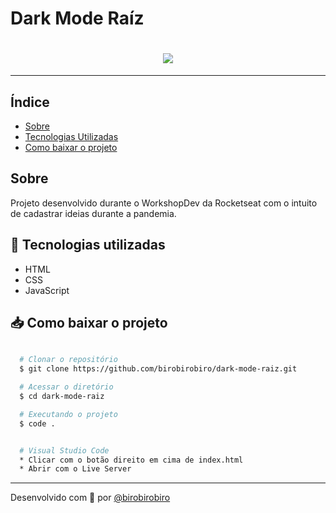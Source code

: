# Dark Mode Raíz


<h1 align="center"> 
  <img src="https://ik.imagekit.io/birobirobiro/Peek_2020-08-27_00-42_rZyl-Fw84d.gif">
</h1>

---
## Índice

- [Sobre](#sobre)
- [Tecnologias Utilizadas](#-tecnologias-utilizadas)
- [Como baixar o projeto](#-como-baixar-o-projeto)

## Sobre

Projeto desenvolvido durante o WorkshopDev da Rocketseat com o intuito de cadastrar ideias durante a pandemia.

## 🚀 Tecnologias utilizadas

- HTML
- CSS
- JavaScript

## 📥 Como baixar o projeto

```bash

  # Clonar o repositório
  $ git clone https://github.com/birobirobiro/dark-mode-raiz.git

  # Acessar o diretório
  $ cd dark-mode-raiz

  # Executando o projeto
  $ code .


  # Visual Studio Code
  * Clicar com o botão direito em cima de index.html
  * Abrir com o Live Server
```

---
Desenvolvido com 💜 por [@birobirobiro](twitter.com/birobirobiro_)